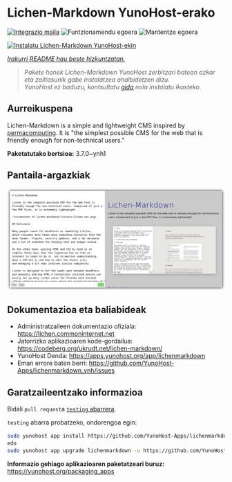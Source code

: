 <!--
Ohart ongi: README hau automatikoki sortu da <https://github.com/YunoHost/apps/tree/master/tools/readme_generator>ri esker
EZ editatu eskuz.
-->

# Lichen-Markdown YunoHost-erako

[![Integrazio maila](https://dash.yunohost.org/integration/lichenmarkdown.svg)](https://ci-apps.yunohost.org/ci/apps/lichenmarkdown/) ![Funtzionamendu egoera](https://ci-apps.yunohost.org/ci/badges/lichenmarkdown.status.svg) ![Mantentze egoera](https://ci-apps.yunohost.org/ci/badges/lichenmarkdown.maintain.svg)

[![Instalatu Lichen-Markdown YunoHost-ekin](https://install-app.yunohost.org/install-with-yunohost.svg)](https://install-app.yunohost.org/?app=lichenmarkdown)

*[Irakurri README hau beste hizkuntzatan.](./ALL_README.md)*

> *Pakete honek Lichen-Markdown YunoHost zerbitzari batean azkar eta zailtasunik gabe instalatzea ahalbidetzen dizu.*  
> *YunoHost ez baduzu, kontsultatu [gida](https://yunohost.org/install) nola instalatu ikasteko.*

## Aurreikuspena

Lichen-Markdown is a simple and lightweight CMS inspired by [permacomputing](https://permacomputing.net). It is "the simplest possible CMS for the web that is friendly enough for non-technical users."


**Paketatutako bertsioa:** 3.7.0~ynh1

## Pantaila-argazkiak

![Lichen-Markdown(r)en pantaila-argazkia](./doc/screenshots/lichen-markdown-cms-boxshadow4.png)

## Dokumentazioa eta baliabideak

- Administratzaileen dokumentazio ofiziala: <https://lichen.commoninternet.net>
- Jatorrizko aplikazioaren kode-gordailua: <https://codeberg.org/ukrudt.net/lichen-markdown/>
- YunoHost Denda: <https://apps.yunohost.org/app/lichenmarkdown>
- Eman errore baten berri: <https://github.com/YunoHost-Apps/lichenmarkdown_ynh/issues>

## Garatzaileentzako informazioa

Bidali `pull request`a [`testing` abarrera](https://github.com/YunoHost-Apps/lichenmarkdown_ynh/tree/testing).

`testing` abarra probatzeko, ondorengoa egin:

```bash
sudo yunohost app install https://github.com/YunoHost-Apps/lichenmarkdown_ynh/tree/testing --debug
edo
sudo yunohost app upgrade lichenmarkdown -u https://github.com/YunoHost-Apps/lichenmarkdown_ynh/tree/testing --debug
```

**Informazio gehiago aplikazioaren paketatzeari buruz:** <https://yunohost.org/packaging_apps>
